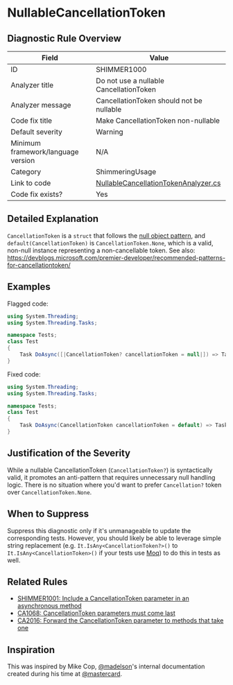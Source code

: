 # NullableCancellationToken

## Diagnostic Rule Overview

| Field                              | Value
|------------------------------------|-------
| ID                                 | SHIMMER1000
| Analyzer title                     | Do not use a nullable CancellationToken
| Analyzer message                   | CancellationToken should not be nullable
| Code fix title                     | Make CancellationToken non-nullable
| Default severity                   | Warning
| Minimum framework/language version | N/A
| Category                           | ShimmeringUsage
| Link to code                       | [NullableCancellationTokenAnalyzer.cs](../../../src/Shimmering.Analyzers/UsageRules/NullableCancellationToken/NullableCancellationTokenAnalyzer.cs)
| Code fix exists?                   | Yes

## Detailed Explanation

`CancellationToken` is a `struct` that follows the [null object pattern](https://en.wikipedia.org/wiki/Null_object_pattern), and `default(CancellationToken)` is `CancellationToken.None`, which is a valid, non-null instance representing a non-cancellable token. See also: https://devblogs.microsoft.com/premier-developer/recommended-patterns-for-cancellationtoken/

## Examples

Flagged code:
```cs
using System.Threading;
using System.Threading.Tasks;

namespace Tests;
class Test
{
    Task DoAsync([|CancellationToken? cancellationToken = null|]) => Task.CompletedTask;
}
```

Fixed code:
```cs
using System.Threading;
using System.Threading.Tasks;

namespace Tests;
class Test
{
    Task DoAsync(CancellationToken cancellationToken = default) => Task.CompletedTask;
}
```

## Justification of the Severity

While a nullable CancellationToken (`CancellationToken?`) is syntactically valid, it promotes an anti-pattern that requires unnecessary null handling logic. There is no situation where you'd want to prefer `Cancellation?` token over `CancellationToken.None`.

## When to Suppress

Suppress this diagnostic only if it's unmanageable to update the corresponding tests. However, you should likely be able to leverage simple string replacement (e.g. `It.IsAny<CancellationToken?>()` to `It.IsAny<CancellationToken>()` if your tests use [Moq](https://www.nuget.org/packages/moq/)) to do this in tests as well.

## Related Rules

- [SHIMMER1001: Include a CancellationToken parameter in an asynchronous method](./SHIMMER1001.md)
- [CA1068: CancellationToken parameters must come last](https://learn.microsoft.com/en-us/dotnet/fundamentals/code-analysis/quality-rules/ca1068)
- [CA2016: Forward the CancellationToken parameter to methods that take one](https://learn.microsoft.com/en-us/dotnet/fundamentals/code-analysis/quality-rules/ca2016)

## Inspiration

This was inspired by Mike Cop, [@madelson](https://github.com/madelson)'s internal documentation created during his time at [@mastercard](https://github.com/mastercard).
